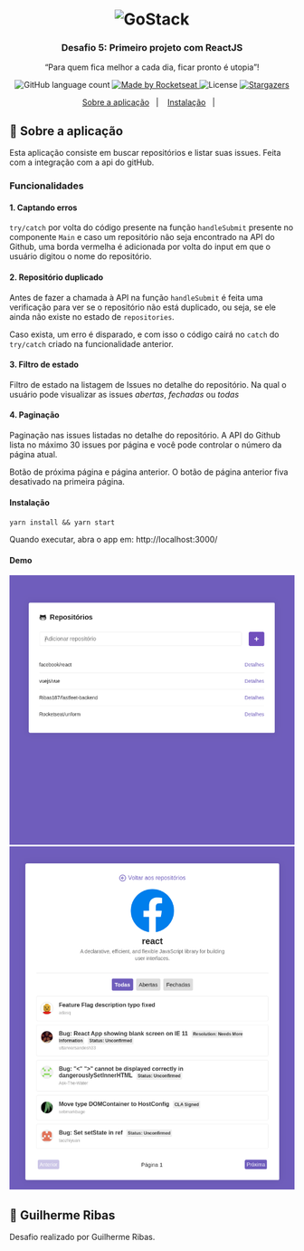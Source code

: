 <h1 align="center">
    <img alt="GoStack" src="https://rocketseat-cdn.s3-sa-east-1.amazonaws.com/bootcamp-header.png" width="200px" />
</h1>

<h3 align="center">
  Desafio 5: Primeiro projeto com ReactJS
</h3>

<p align="center">“Para quem fica melhor a cada dia, ficar pronto é utopia”!</blockquote>

<p align="center">
  <img alt="GitHub language count" src="https://img.shields.io/github/languages/count/rocketseat/bootcamp-gostack-desafio-05?color=%2304D361">

  <a href="https://rocketseat.com.br">
    <img alt="Made by Rocketseat" src="https://img.shields.io/badge/made%20by-Rocketseat-%2304D361">
  </a>

  <img alt="License" src="https://img.shields.io/badge/license-MIT-%2304D361">

  <a href="https://github.com/Rocketseat/bootcamp-gostack-desafio-05/stargazers">
    <img alt="Stargazers" src="https://img.shields.io/github/stars/rocketseat/bootcamp-gostack-desafio-05?style=social">
  </a>
</p>

<p align="center">
  <a href="#rocket-sobre-a-aplicação">Sobre a aplicação</a>&nbsp;&nbsp;&nbsp;|&nbsp;&nbsp;&nbsp;
  <a href="#-Instalação">Instalação</a>&nbsp;&nbsp;&nbsp;|&nbsp;&nbsp;&nbsp;
</p>

## :rocket: Sobre a aplicação

Esta aplicação consiste em buscar repositórios e listar suas issues. Feita com a integração com a api do gitHub.

### Funcionalidades

#### 1. Captando erros

`try/catch` por volta do código presente na função `handleSubmit` presente no componente `Main` e caso um repositório não seja encontrado na API do Github, uma borda vermelha é adicionada por volta do input em que o usuário digitou o nome do repositório.

#### 2. Repositório duplicado

Antes de fazer a chamada à API na função `handleSubmit` é feita uma verificação para ver se o repositório não está duplicado, ou seja, se ele ainda não existe no estado de `repositories`.

Caso exista, um erro é disparado, e com isso o código cairá no `catch` do `try/catch` criado na funcionalidade anterior.

#### 3. Filtro de estado

Filtro de estado na listagem de Issues no detalhe do repositório. Na qual o usuário pode visualizar as issues *abertas*, *fechadas* ou *todas*


#### 4. Paginação

Paginação nas issues listadas no detalhe do repositório. A API do Github lista no máximo 30 issues por página e você pode controlar o número da página atual.

Botão de próxima página e página anterior. O botão de página anterior fiva desativado na primeira página.

#### Instalação ####

```
yarn install && yarn start
```

Quando executar, abra o app em: http://localhost:3000/

#### Demo

![page1](demo/page1.png)
![page2](demo/page2.png)

## :memo: Guilherme Ribas
Desafio realizado por Guilherme Ribas.

